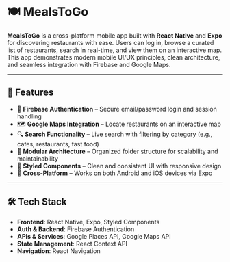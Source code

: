 # 🍽️ MealsToGo

**MealsToGo** is a cross-platform mobile app built with **React Native** and **Expo** for discovering restaurants with ease. Users can log in, browse a curated list of restaurants, search in real-time, and view them on an interactive map. This app demonstrates modern mobile UI/UX principles, clean architecture, and seamless integration with Firebase and Google Maps.

---

## 🚀 Features

- 🔐 **Firebase Authentication** – Secure email/password login and session handling  
- 🗺️ **Google Maps Integration** – Locate restaurants on an interactive map  
- 🔍 **Search Functionality** – Live search with filtering by category (e.g., cafes, restaurants, fast food)  
- 🧱 **Modular Architecture** – Organized folder structure for scalability and maintainability  
- 🎨 **Styled Components** – Clean and consistent UI with responsive design  
- 📱 **Cross-Platform** – Works on both Android and iOS devices via Expo

---

## 🛠️ Tech Stack

- **Frontend**: React Native, Expo, Styled Components  
- **Auth & Backend**: Firebase Authentication  
- **APIs & Services**: Google Places API, Google Maps API  
- **State Management**: React Context API  
- **Navigation**: React Navigation

